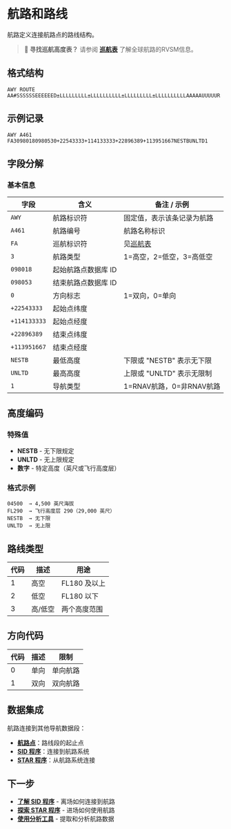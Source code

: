 # 航路和路线

航路定义连接航路点的路线结构。

> **📍 寻找巡航高度表？** 请参阅 **[巡航表](./cruise-table.md)** 了解全球航路的RVSM信息。

## 格式结构

```
AWY ROUTE  AA#SSSSSSEEEEEED±LLLLLLLLL±LLLLLLLLLL±LLLLLLLLL±LLLLLLLLLLAAAAAUUUUUR
```

## 示例记录

```
AWY A461  FA30980180980530+22543333+114133333+22896389+113951667NESTBUNLTD1
```

## 字段分解

### 基本信息
| 字段 | 含义 | 备注 / 示例 |
|------|------|-------------|
| `AWY` | 航路标识符 | 固定值，表示该条记录为航路 |
| `A461` | 航路编号 | 航路名称标识 |
| `FA` | 巡航标识符 | 见[巡航表](./cruise-table.md) |
| `3` | 航路类型 | 1=高空，2=低空，3=高低空 |
| `098018` | 起始航路点数据库 ID |  |
| `098053` | 结束航路点数据库 ID |  |
| `0` | 方向标志 | 1=双向，0=单向 |
| `+22543333` | 起始点纬度 |  |
| `+114133333` | 起始点经度 |  |
| `+22896389` | 结束点纬度 |  |
| `+113951667` | 结束点经度 |  |
| `NESTB` | 最低高度 | 下限或 "NESTB" 表示无下限 |
| `UNLTD` | 最高高度 | 上限或 "UNLTD" 表示无限制 |
| `1` | 导航类型 | 1=RNAV航路，0=非RNAV航路 |

## 高度编码

### 特殊值
- **NESTB** - 无下限规定
- **UNLTD** - 无上限规定
- **数字** - 特定高度（英尺或飞行高度层）

### 格式示例
```
04500  → 4,500 英尺海拔
FL290  → 飞行高度层 290（29,000 英尺）
NESTB  → 无下限
UNLTD  → 无上限
```

## 路线类型

| 代码 | 描述 | 用途 |
|------|-------------|-------|
| 1 | 高空 | FL180 及以上 |
| 2 | 低空 | FL180 以下 |
| 3 | 高/低空 | 两个高度范围 |

## 方向代码

| 代码 | 描述 | 限制 |
|------|-------------|--------------|
| 0 | 单向 | 单向航路 |
| 1 | 双向 | 双向航路 |

## 数据集成

航路连接到其他导航数据段：

- **[航路点](./waypoints.md)**：路线段的起止点
- **[SID 程序](./sid-procedures.md)**：连接到航路系统
- **[STAR 程序](./star-procedures.md)**：从航路系统连接

## 下一步

- **[了解 SID 程序](./sid-procedures.md)** - 离场如何连接到航路
- **[探索 STAR 程序](./star-procedures.md)** - 进场如何使用航路
- **[使用分析工具](../tools/examples.md)** - 提取和分析航路数据
